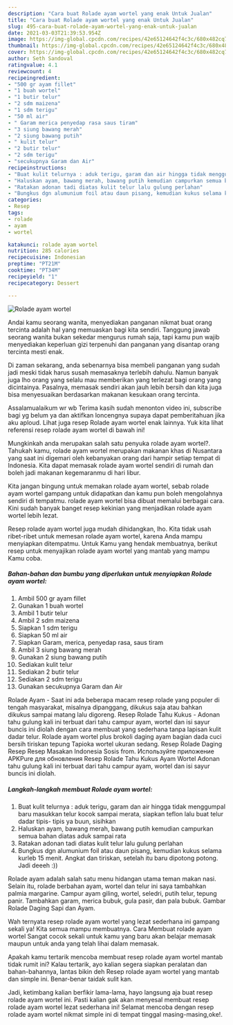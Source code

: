 ```yaml
---
description: "Cara buat Rolade ayam wortel yang enak Untuk Jualan"
title: "Cara buat Rolade ayam wortel yang enak Untuk Jualan"
slug: 495-cara-buat-rolade-ayam-wortel-yang-enak-untuk-jualan
date: 2021-03-03T21:39:53.954Z
image: https://img-global.cpcdn.com/recipes/42e65124642f4c3c/680x482cq70/rolade-ayam-wortel-foto-resep-utama.jpg
thumbnail: https://img-global.cpcdn.com/recipes/42e65124642f4c3c/680x482cq70/rolade-ayam-wortel-foto-resep-utama.jpg
cover: https://img-global.cpcdn.com/recipes/42e65124642f4c3c/680x482cq70/rolade-ayam-wortel-foto-resep-utama.jpg
author: Seth Sandoval
ratingvalue: 4.1
reviewcount: 4
recipeingredient:
- "500 gr ayam fillet"
- "1 buah wortel"
- "1 butir telur"
- "2 sdm maizena"
- "1 sdm terigu"
- "50 ml air"
- " Garam merica penyedap rasa saus tiram"
- "3 siung bawang merah"
- "2 siung bawang putih"
- " kulit telur"
- "2 butir telur"
- "2 sdm terigu"
- "secukupnya Garam dan Air"
recipeinstructions:
- "Buat kulit telurnya : aduk terigu, garam dan air hingga tidak menggumpal baru masukkan telur kocok sampai merata, siapkan teflon lalu buat telur dadar tipis- tipis ya buun, sisihkan"
- "Haluskan ayam, bawang merah, bawang putih kemudian campurkan semua bahan diatas aduk sampai rata"
- "Ratakan adonan tadi diatas kulit telur lalu gulung perlahan"
- "Bungkus dgn alumunium foil atau daun pisang, kemudian kukus selama kurleb 15 menit. Angkat dan tiriskan, setelah itu baru dipotong potong. Jadi deeeh :))"
categories:
- Resep
tags:
- rolade
- ayam
- wortel

katakunci: rolade ayam wortel 
nutrition: 285 calories
recipecuisine: Indonesian
preptime: "PT21M"
cooktime: "PT34M"
recipeyield: "1"
recipecategory: Dessert

---
```



![Rolade ayam wortel](https://img-global.cpcdn.com/recipes/42e65124642f4c3c/680x482cq70/rolade-ayam-wortel-foto-resep-utama.jpg)

Andai kamu seorang wanita, menyediakan panganan nikmat buat orang tercinta adalah hal yang memuaskan bagi kita sendiri. Tanggung jawab seorang  wanita bukan sekedar mengurus rumah saja, tapi kamu pun wajib menyediakan keperluan gizi terpenuhi dan panganan yang disantap orang tercinta mesti enak.

Di zaman  sekarang, anda sebenarnya bisa membeli panganan yang sudah jadi meski tidak harus susah memasaknya terlebih dahulu. Namun banyak juga lho orang yang selalu mau memberikan yang terlezat bagi orang yang dicintainya. Pasalnya, memasak sendiri akan jauh lebih bersih dan kita juga bisa menyesuaikan berdasarkan makanan kesukaan orang tercinta. 

Assalamualaikum wr wb Terima kasih sudah menonton video ini, subscribe bagi yg belum ya dan aktifkan loncengnya supaya dapat pemberitahuan jika aku aploud. Lihat juga resep Rolade ayam wortel enak lainnya. Yuk kita lihat referensi resep rolade ayam wortel di bawah ini!

Mungkinkah anda merupakan salah satu penyuka rolade ayam wortel?. Tahukah kamu, rolade ayam wortel merupakan makanan khas di Nusantara yang saat ini digemari oleh kebanyakan orang dari hampir setiap tempat di Indonesia. Kita dapat memasak rolade ayam wortel sendiri di rumah dan boleh jadi makanan kegemaranmu di hari libur.

Kita jangan bingung untuk memakan rolade ayam wortel, sebab rolade ayam wortel gampang untuk didapatkan dan kamu pun boleh mengolahnya sendiri di tempatmu. rolade ayam wortel bisa dibuat memalui berbagai cara. Kini sudah banyak banget resep kekinian yang menjadikan rolade ayam wortel lebih lezat.

Resep rolade ayam wortel juga mudah dihidangkan, lho. Kita tidak usah ribet-ribet untuk memesan rolade ayam wortel, karena Anda mampu menyiapkan ditempatmu. Untuk Kamu yang hendak membuatnya, berikut resep untuk menyajikan rolade ayam wortel yang mantab yang mampu Kamu coba.

<!--inarticleads1-->

##### Bahan-bahan dan bumbu yang diperlukan untuk menyiapkan Rolade ayam wortel:

1. Ambil 500 gr ayam fillet
1. Gunakan 1 buah wortel
1. Ambil 1 butir telur
1. Ambil 2 sdm maizena
1. Siapkan 1 sdm terigu
1. Siapkan 50 ml air
1. Siapkan  Garam, merica, penyedap rasa, saus tiram
1. Ambil 3 siung bawang merah
1. Gunakan 2 siung bawang putih
1. Sediakan  kulit telur
1. Sediakan 2 butir telur
1. Sediakan 2 sdm terigu
1. Gunakan secukupnya Garam dan Air


Rolade Ayam - Saat ini ada beberapa macam resep rolade yang populer di tengah masyarakat, misalnya dipanggang, dikukus saja atau bahkan dikukus sampai matang lalu digoreng. Resep Rolade Tahu Kukus - Adonan tahu gulung kali ini terbuat dari tahu campur ayam, wortel dan isi sayur buncis ini diolah dengan cara membuat yang sederhana tanpa lapisan kulit dadar telur. Rolade ayam wortel plus brokoli daging ayam bagian dada cuci bersih tiriskan tepung Tapioka wortel ukuran sedang. Resep Rolade Daging Resep Resep Masakan Indonesia Sosis from. Используйте приложение APKPure для обновления Resep Rolade Tahu Kukus Ayam Wortel Adonan tahu gulung kali ini terbuat dari tahu campur ayam, wortel dan isi sayur buncis ini diolah. 

<!--inarticleads2-->

##### Langkah-langkah membuat Rolade ayam wortel:

1. Buat kulit telurnya : aduk terigu, garam dan air hingga tidak menggumpal baru masukkan telur kocok sampai merata, siapkan teflon lalu buat telur dadar tipis- tipis ya buun, sisihkan
1. Haluskan ayam, bawang merah, bawang putih kemudian campurkan semua bahan diatas aduk sampai rata
1. Ratakan adonan tadi diatas kulit telur lalu gulung perlahan
1. Bungkus dgn alumunium foil atau daun pisang, kemudian kukus selama kurleb 15 menit. Angkat dan tiriskan, setelah itu baru dipotong potong. Jadi deeeh :))


Rolade ayam adalah salah satu menu hidangan utama teman makan nasi. Selain itu, rolade berbahan ayam, wortel dan telur ini saya tambahkan palmia margarine. Campur ayam giling, wortel, seledri, putih telur, tepung panir. Tambahkan garam, merica bubuk, gula pasir, dan pala bubuk. Gambar Rolade Daging Sapi dan Ayam. 

Wah ternyata resep rolade ayam wortel yang lezat sederhana ini gampang sekali ya! Kita semua mampu membuatnya. Cara Membuat rolade ayam wortel Sangat cocok sekali untuk kamu yang baru akan belajar memasak maupun untuk anda yang telah lihai dalam memasak.

Apakah kamu tertarik mencoba membuat resep rolade ayam wortel mantab tidak rumit ini? Kalau tertarik, ayo kalian segera siapkan peralatan dan bahan-bahannya, lantas bikin deh Resep rolade ayam wortel yang mantab dan simple ini. Benar-benar taidak sulit kan. 

Jadi, ketimbang kalian berfikir lama-lama, hayo langsung aja buat resep rolade ayam wortel ini. Pasti kalian gak akan menyesal membuat resep rolade ayam wortel lezat sederhana ini! Selamat mencoba dengan resep rolade ayam wortel nikmat simple ini di tempat tinggal masing-masing,oke!.

